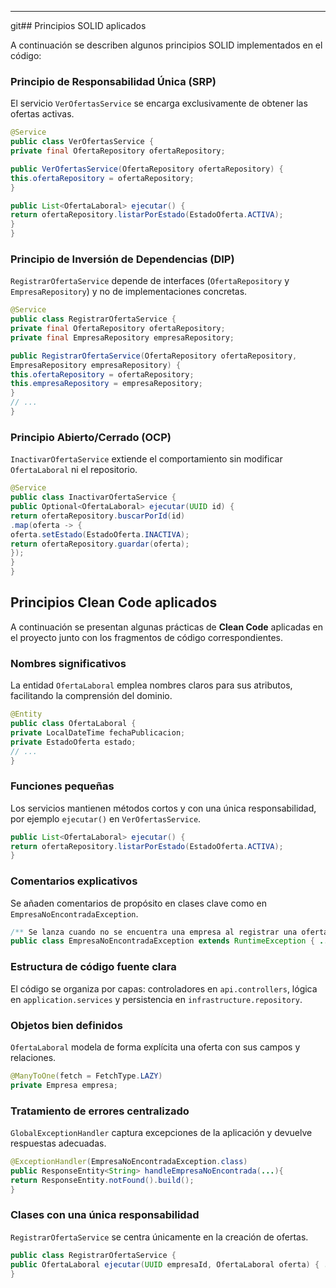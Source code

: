 ---

git## Principios SOLID aplicados

A continuación se describen algunos principios SOLID implementados en el código:

### Principio de Responsabilidad Única (SRP)
El servicio `VerOfertasService` se encarga exclusivamente de obtener las ofertas activas.
```java
@Service
public class VerOfertasService {
private final OfertaRepository ofertaRepository;

public VerOfertasService(OfertaRepository ofertaRepository) {
this.ofertaRepository = ofertaRepository;
}

public List<OfertaLaboral> ejecutar() {
return ofertaRepository.listarPorEstado(EstadoOferta.ACTIVA);
}
}
```

### Principio de Inversión de Dependencias (DIP)
`RegistrarOfertaService` depende de interfaces (`OfertaRepository` y `EmpresaRepository`) y no de implementaciones concretas.
```java
@Service
public class RegistrarOfertaService {
private final OfertaRepository ofertaRepository;
private final EmpresaRepository empresaRepository;

public RegistrarOfertaService(OfertaRepository ofertaRepository,
EmpresaRepository empresaRepository) {
this.ofertaRepository = ofertaRepository;
this.empresaRepository = empresaRepository;
}
// ...
}
```

### Principio Abierto/Cerrado (OCP)
`InactivarOfertaService` extiende el comportamiento sin modificar `OfertaLaboral` ni el repositorio.
```java
@Service
public class InactivarOfertaService {
public Optional<OfertaLaboral> ejecutar(UUID id) {
return ofertaRepository.buscarPorId(id)
.map(oferta -> {
oferta.setEstado(EstadoOferta.INACTIVA);
return ofertaRepository.guardar(oferta);
});
}
}
```
## Principios Clean Code aplicados

A continuación se presentan algunas prácticas de **Clean Code** aplicadas en el proyecto junto con los fragmentos de código correspondientes.

### Nombres significativos
La entidad `OfertaLaboral` emplea nombres claros para sus atributos, facilitando la comprensión del dominio.
```java
@Entity
public class OfertaLaboral {
private LocalDateTime fechaPublicacion;
private EstadoOferta estado;
// ...
}
```

### Funciones pequeñas
Los servicios mantienen métodos cortos y con una única responsabilidad, por ejemplo `ejecutar()` en `VerOfertasService`.
```java
public List<OfertaLaboral> ejecutar() {
return ofertaRepository.listarPorEstado(EstadoOferta.ACTIVA);
}
```

### Comentarios explicativos
Se añaden comentarios de propósito en clases clave como en `EmpresaNoEncontradaException`.
```java
/** Se lanza cuando no se encuentra una empresa al registrar una oferta. */
public class EmpresaNoEncontradaException extends RuntimeException { ... }
```

### Estructura de código fuente clara
El código se organiza por capas: controladores en `api.controllers`, lógica en `application.services` y persistencia en `infrastructure.repository`.

### Objetos bien definidos
`OfertaLaboral` modela de forma explícita una oferta con sus campos y relaciones.
```java
@ManyToOne(fetch = FetchType.LAZY)
private Empresa empresa;
```

### Tratamiento de errores centralizado
`GlobalExceptionHandler` captura excepciones de la aplicación y devuelve respuestas adecuadas.
```java
@ExceptionHandler(EmpresaNoEncontradaException.class)
public ResponseEntity<String> handleEmpresaNoEncontrada(...){
return ResponseEntity.notFound().build();
}
```

### Clases con una única responsabilidad
`RegistrarOfertaService` se centra únicamente en la creación de ofertas.
```java
public class RegistrarOfertaService {
public OfertaLaboral ejecutar(UUID empresaId, OfertaLaboral oferta) { ... }
}